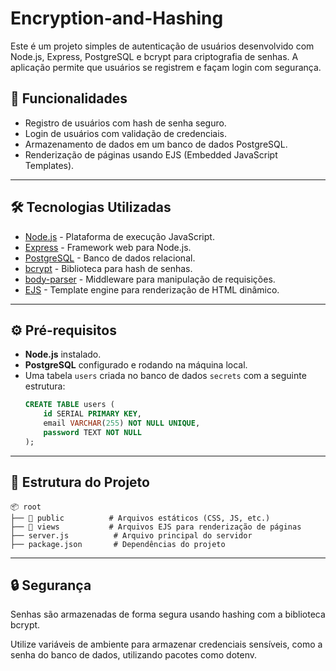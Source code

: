 # Encryption-and-Hashing

Este é um projeto simples de autenticação de usuários desenvolvido com Node.js, Express, PostgreSQL e bcrypt para criptografia de senhas. A aplicação permite que usuários se registrem e façam login com segurança.

## 🚀 Funcionalidades
- Registro de usuários com hash de senha seguro.
- Login de usuários com validação de credenciais.
- Armazenamento de dados em um banco de dados PostgreSQL.
- Renderização de páginas usando EJS (Embedded JavaScript Templates).

---

## 🛠️ Tecnologias Utilizadas
- [Node.js](https://nodejs.org/) - Plataforma de execução JavaScript.
- [Express](https://expressjs.com/) - Framework web para Node.js.
- [PostgreSQL](https://www.postgresql.org/) - Banco de dados relacional.
- [bcrypt](https://github.com/kelektiv/node.bcrypt.js/) - Biblioteca para hash de senhas.
- [body-parser](https://www.npmjs.com/package/body-parser) - Middleware para manipulação de requisições.
- [EJS](https://ejs.co/) - Template engine para renderização de HTML dinâmico.

---

## ⚙️ Pré-requisitos
- **Node.js** instalado.
- **PostgreSQL** configurado e rodando na máquina local.
- Uma tabela `users` criada no banco de dados `secrets` com a seguinte estrutura:
  ```sql
  CREATE TABLE users (
      id SERIAL PRIMARY KEY,
      email VARCHAR(255) NOT NULL UNIQUE,
      password TEXT NOT NULL
  );

---

## 📂 Estrutura do Projeto

```
📦 root
├── 📂 public          # Arquivos estáticos (CSS, JS, etc.)
├── 📂 views           # Arquivos EJS para renderização de páginas
├── server.js          # Arquivo principal do servidor
├── package.json       # Dependências do projeto
```
---

## 🔒 Segurança
Senhas são armazenadas de forma segura usando hashing com a biblioteca bcrypt.

Utilize variáveis de ambiente para armazenar credenciais sensíveis, como a senha do banco de dados, utilizando pacotes como dotenv.
